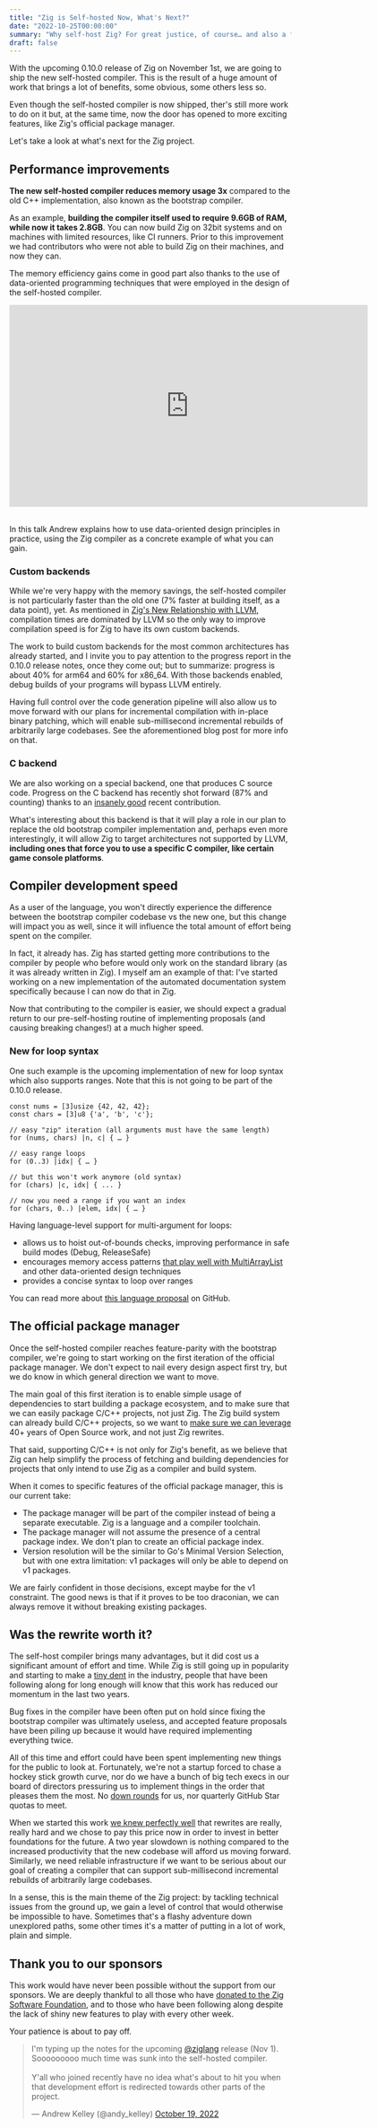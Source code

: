 ```yaml
---
title: "Zig is Self-hosted Now, What's Next?"
date: "2022-10-25T00:00:00"
summary: "Why self-host Zig? For great justice, of course… and also a few more reasons actually." 
draft: false
---
```


With the upcoming 0.10.0 release of Zig on November 1st, we are going to ship 
the new self-hosted compiler. This is the result of a huge amount of work that 
brings a lot of benefits, some obvious, some others less so. 

Even though the self-hosted compiler is now shipped, ther's still more work 
to do on it but, at the same time, now the door has opened to more exciting 
features, like Zig's official package manager. 

Let's take a look at what's next for the Zig project.


## Performance improvements

**The new self-hosted compiler reduces memory usage 3x** compared to the old C++ implementation, also known as the bootstrap compiler. 

As an example, **building the compiler itself used to require 9.6GB of RAM, while now it takes 2.8GB**. You can now build Zig on 32bit systems and on machines with limited resources, like CI runners. Prior to this improvement we had contributors who were not able to build Zig on their machines, and now they can. 

The memory efficiency gains come in good part also thanks to the use of data-oriented programming techniques that were employed in the design of the self-hosted compiler.

<iframe title="vimeo-player" src="https://player.vimeo.com/video/649009599?h=0c3307419e" width="640" height="360" frameborder="0" allowfullscreen></iframe>

<br>In this talk Andrew explains how to use data-oriented design principles in practice, using the Zig compiler as a concrete example of what you can gain.


### Custom backends

While we're very happy with the memory savings, the self-hosted compiler is not particularly faster than the old one (7% faster at building itself, as a data point), yet. As mentioned in [Zig's New Relationship with LLVM](https://kristoff.it/blog/zig-new-relationship-llvm/), compilation times are dominated by LLVM so the only way to improve compilation speed is for Zig to have its own custom backends.

The work to build custom backends for the most common architectures has already started, and I invite you to pay attention to the progress report in the 0.10.0 release notes, once they come out; but to summarize: progress is about 40% for arm64 and 60% for x86_64. With those backends enabled, debug builds of your programs will bypass LLVM entirely. 

Having full control over the code generation pipeline will also allow us to move forward with our plans for incremental compilation with in-place binary patching, which will enable sub-millisecond incremental rebuilds of arbitrarily large codebases. See the aforementioned blog post for more info on that.


### C backend

We are also working on a special backend, one that produces C source code. Progress on the C backend has recently shot forward (87% and counting) thanks to an [insanely good](https://github.com/ziglang/zig/pull/13093) recent contribution.

What's interesting about this backend is that it will play a role in our plan to replace the old bootstrap compiler implementation and, perhaps even more interestingly, it will allow Zig to target architectures not supported by LLVM, **including ones that force you to use a specific C compiler, like certain game console platforms**.


## Compiler development speed

As a user of the language, you won't directly experience the difference between the bootstrap compiler codebase vs the new one, but this change will impact you as well, since it will influence the total amount of effort being spent on the compiler. 

In fact, it already has. Zig has started getting more contributions to the compiler by people who before would only work on the standard library (as it was already written in Zig). I myself am an example of that: I've started working on a new implementation of the automated documentation system specifically because I can now do that in Zig.

Now that contributing to the compiler is easier, we should expect a gradual return to our pre-self-hosting routine of implementing proposals (and causing breaking changes!) at a much higher speed. 


### New for loop syntax

One such example is the upcoming implementation of new for loop syntax which also supports ranges. Note that this is not going to be part of the 0.10.0 release.

```zig
const nums = [3]usize {42, 42, 42};
const chars = [3]u8 {'a', 'b', 'c'};

// easy "zip" iteration (all arguments must have the same length)
for (nums, chars) |n, c| { … }

// easy range loops
for (0..3) |idx| { … } 

// but this won't work anymore (old syntax)
for (chars) |c, idx| { ... }

// now you need a range if you want an index
for (chars, 0..) |elem, idx| { … }
```

Having language-level support for multi-argument for loops: 
* allows us to hoist out-of-bounds checks, improving performance in safe build modes (Debug, ReleaseSafe)
* encourages memory access patterns [that play well with MultiArrayList](https://zig.news/kristoff/struct-of-arrays-soa-in-zig-easy-in-userland-40m0) and other data-oriented design techniques
* provides a concise syntax to loop over ranges

You can read more about [this language proposal](https://github.com/ziglang/zig/issues/7257) on GitHub.


## The official package manager

Once the self-hosted compiler reaches feature-parity with the bootstrap compiler, we're going to start working on the first iteration of the official package manager. We don't expect to nail every design aspect first try, but we do know in which general direction we want to move.

The main goal of this first iteration is to enable simple usage of dependencies to start building a package ecosystem, and to make sure that we can easily package C/C++ projects, not just Zig. The Zig build system can already build C/C++ projects, so we want to [make sure we can leverage](https://kristoff.it/blog/maintain-it-with-zig/) 40+ years of Open Source work, and not just Zig rewrites. 

That said, supporting C/C++ is not only for Zig's benefit, as we believe that Zig can help simplify the process of fetching and building dependencies for projects that only intend to use Zig as a compiler and build system.

When it comes to specific features of the official package manager, this is our current take:
* The package manager will be part of the compiler instead of being a separate executable. Zig is a language and a compiler toolchain.
* The package manager will not assume the presence of a central package index. We don't plan to create an official package index.
* Version resolution will be the similar to Go's Minimal Version Selection, but with one extra limitation: v1 packages will only be able to depend on v1 packages.

We are fairly confident in those decisions, except maybe for the v1 constraint. The good news is that if it proves to be too draconian, we can always remove it without breaking existing packages.


## Was the rewrite worth it?

The self-host compiler brings many advantages, but it did cost us a significant amount of effort and time. While Zig is still going up in popularity and starting to make a [tiny dent](https://jakstys.lt/2022/how-uber-uses-zig/) in the industry, people that have been following along for long enough will know that this work has reduced our momentum in the last two years. 

Bug fixes in the compiler have been often put on hold since fixing the bootstrap compiler was  ultimately useless, and accepted feature proposals have been piling up because it would have required implementing everything twice.

All of this time and effort could have been spent implementing new things for the public to look at. Fortunately, we're not a startup forced to chase a hockey stick growth curve, nor do we have a bunch of big tech execs in our board of directors pressuring us to implement things in the order that pleases them the most. No [down rounds](https://www.investopedia.com/terms/d/downround.asp) for us, nor quarterly GitHub Star quotas to meet.

When we started this work [we knew perfectly well](https://kristoff.it/blog/maintain-it-with-zig/) that rewrites are really, really hard and we chose to pay this price now in order to invest in better foundations for the future. A two year slowdown is nothing compared to the increased productivity that the new codebase will afford us moving forward. Similarly, we need reliable infrastructure if we want to be serious about our goal of creating a compiler that can support sub-millisecond incremental rebuilds of arbitrarily large codebases.

In a sense, this is the main theme of the Zig project: by tackling technical issues from the ground up, we gain a level of control that would otherwise be impossible to have. Sometimes that's a flashy adventure down unexplored paths, some other times it's a matter of putting in a lot of work, plain and simple.


## Thank you to our sponsors

This work would have never been possible without the support from our sponsors. We are deeply thankful to all those who have [donated to the Zig Software Foundation](https://ziglang.org/zsf), and to those who have been following along despite the lack of shiny new features to play with every other week.

Your patience is about to pay off.

<blockquote class="twitter-tweet"><p lang="en" dir="ltr">I&#39;m typing up the notes for the upcoming <a href="https://twitter.com/ziglang?ref_src=twsrc%5Etfw">@ziglang</a> release (Nov 1). Sooooooooo much time was sunk into the self-hosted compiler.<br><br>Y&#39;all who joined recently have no idea what&#39;s about to hit you when that development effort is redirected towards other parts of the project.</p>&mdash; Andrew Kelley (@andy_kelley) <a href="https://twitter.com/andy_kelley/status/1582834272796545024?ref_src=twsrc%5Etfw">October 19, 2022</a></blockquote> <script async src="https://platform.twitter.com/widgets.js" charset="utf-8"></script> 
